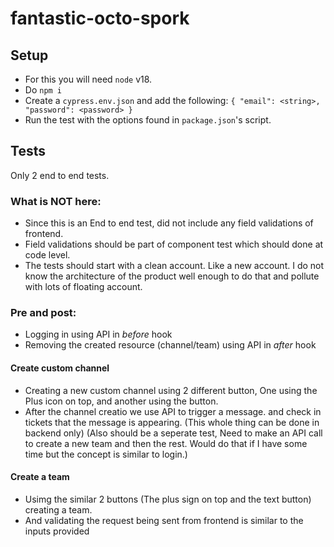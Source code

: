 # fantastic-octo-spork


## Setup
 - For this you will need `node` v18. 
 - Do `npm i`
 - Create a `cypress.env.json` and add the following: `{ "email": <string>, "password": <password> }`
 - Run the test with the options found in `package.json`'s script.


## Tests
Only 2 end to end tests. 

### What is NOT here:
 - Since this is an End to end test, did not include any field validations of frontend. 
 - Field validations should be part of component test which should done at code level. 
 - The tests should start with a clean account. Like a new account. I do not know the architecture of the product well enough to do that and pollute with lots of floating account.

### Pre and post:
 - Logging in using API in *before* hook
 - Removing the created resource (channel/team) using API in *after* hook

#### Create custom channel
 - Creating a new custom channel using 2 different button, One using the Plus icon on top, and another using the button.
 - After the channel creatio we use API to trigger a message. and check in tickets that the message is appearing. (This whole thing can be done in backend only) (Also should be a seperate test, Need to make an API call to create a new team and then the rest. Would do that if I have some time but the concept is similar to login.)

#### Create a team
 - Usimg the similar 2 buttons (The plus sign on top and the text button) creating a team.  
 - And validating the request being sent from frontend is similar to the inputs provided